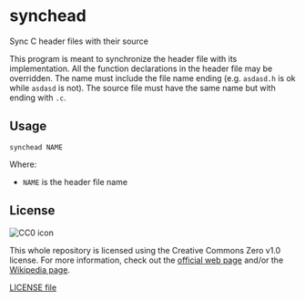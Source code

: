 # synchead
Sync C header files with their source

This program is meant to synchronize the header file with its implementation. All the function declarations in the header file may be overridden. The name must include the file name ending (e.g. `asdasd.h` is ok while `asdasd` is not). The source file must have the same name but with ending with `.c`.

## Usage

```
synchead NAME
```

Where:
 - `NAME` is the header file name

## License

![CC0 icon](https://mirrors.creativecommons.org/presskit/buttons/88x31/svg/cc-zero.svg)

This whole repository is licensed using the Creative Commons Zero v1.0 license. For more information, check out the [official web page](https://creativecommons.org/publicdomain/zero/1.0/) and/or the [Wikipedia page](https://en.wikipedia.org/wiki/Creative_Commons_license#Zero_/_public_domain).

[LICENSE file](LICENSE)
